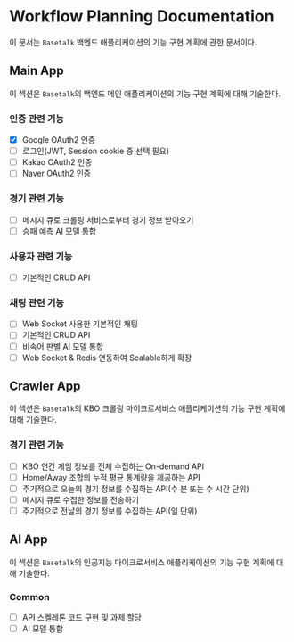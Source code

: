 # Workflow Planning Documentation

이 문서는 `Basetalk` 백엔드 애플리케이션의 기능 구현 계획에 관한 문서이다.

## Main App

이 섹션은 `Basetalk`의 백엔드 메인 애플리케이션의 기능 구현 계획에 대해 기술한다.

### 인증 관련 기능

- [x] Google OAuth2 인증
- [ ] 로그인(JWT, Session cookie 중 선택 필요)
- [ ] Kakao OAuth2 인증
- [ ] Naver OAuth2 인증

### 경기 관련 기능

- [ ] 메시지 큐로 크롤링 서비스로부터 경기 정보 받아오기
- [ ] 승패 예측 AI 모델 통합

### 사용자 관련 기능

- [ ] 기본적인 CRUD API

### 채팅 관련 기능

- [ ] Web Socket 사용한 기본적인 채팅
- [ ] 기본적인 CRUD API
- [ ] 비속어 판별 AI 모델 통합
- [ ] Web Socket & Redis 연동하여 Scalable하게 확장

## Crawler App

이 섹션은 `Basetalk`의 KBO 크롤링 마이크로서비스 애플리케이션의 기능 구현 계획에 대해 기술한다.

### 경기 관련 기능

- [ ] KBO 연간 게임 정보를 전체 수집하는 On-demand API
- [ ] Home/Away 조합의 누적 평균 통계량을 제공하는 API
- [ ] 주기적으로 오늘의 경기 정보를 수집하는 API(수 분 또는 수 시간 단위)
- [ ] 메시지 큐로 수집한 정보를 전송하기
- [ ] 주기적으로 전날의 경기 정보를 수집하는 API(일 단위)

## AI App

이 섹션은 `Basetalk`의 인공지능 마이크로서비스 애플리케이션의 기능 구현 계획에 대해 기술한다.

### Common

- [ ] API 스켈레톤 코드 구현 및 과제 할당
- [ ] AI 모델 통합
